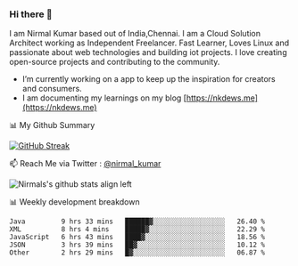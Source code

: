 ### Hi there 👋

 I am Nirmal Kumar based out of India,Chennai. I am a Cloud Solution Architect working as Independent Freelancer. Fast Learner, Loves Linux and passionate about web technologies and building iot projects. I love creating open-source projects and contributing to the community.

- I’m currently working on a app to keep up the inspiration for creators and consumers.
- I am documenting my learnings on my blog [https://nkdews.me](https://nkdews.me)


📊 My Github Summary

[![GitHub Streak](https://github-readme-streak-stats.herokuapp.com?user=nk-gears&theme=dark&hide_border=true&date_format=M%20j%5B%2C%20Y%5D)](https://git.io/streak-stats)


📫 Reach Me via  Twitter : [@nirmal_kumar](https://twitter.com/nirmal_kumar)

![Nirmals's github stats align left](https://github-readme-stats.vercel.app/api?username=nk-gears&show_icons=true)


📊 Weekly development breakdown

<!--START_SECTION:waka-->
```text
Java         9 hrs 33 mins   ██████▓░░░░░░░░░░░░░░░░░░   26.40 % 
XML          8 hrs 4 mins    █████▓░░░░░░░░░░░░░░░░░░░   22.29 % 
JavaScript   6 hrs 43 mins   ████▓░░░░░░░░░░░░░░░░░░░░   18.56 % 
JSON         3 hrs 39 mins   ██▓░░░░░░░░░░░░░░░░░░░░░░   10.12 % 
Other        2 hrs 29 mins   █▓░░░░░░░░░░░░░░░░░░░░░░░   06.87 % 
```
<!--END_SECTION:waka-->


